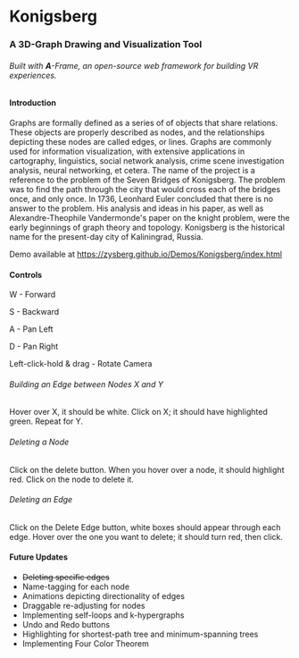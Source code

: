 # Konigsberg
### A 3D-Graph Drawing and Visualization Tool
###### Built with **A**-Frame, an open-source web framework for building VR experiences.

#### Introduction
Graphs are formally defined as a series of of objects that share relations. These objects are properly described as nodes, and the relationships depicting these nodes are called edges, or lines. Graphs are commonly used for information visualization, with extensive applications in cartography, linguistics, social network analysis, crime scene investigation analysis, neural networking, et cetera. The name of the project is a reference to the problem of the Seven Bridges of Konigsberg. The problem was to find the path through the city that would cross each of the bridges once, and only once. In 1736, Leonhard Euler concluded that there is no answer to the problem. His analysis and ideas in his paper, as well as Alexandre-Theophile Vandermonde's paper on the knight problem, were the early beginnings of graph theory and topology. Konigsberg is the historical name for the present-day city of Kaliningrad, Russia.


Demo available at https://zysberg.github.io/Demos/Konigsberg/index.html

#### Controls
W - Forward

S - Backward

A - Pan Left

D - Pan Right

Left-click-hold & drag - Rotate Camera

###### Building an Edge between Nodes X and Y
Hover over X, it should be white. Click on X; it should have highlighted green. Repeat for Y.

###### Deleting a Node
Click on the delete button. When you hover over a node, it should highlight red. Click on the node to delete it.

###### Deleting an Edge
Click on the Delete Edge button, white boxes should appear through each edge. Hover over the one you want to delete; it should turn red, then click.


#### Future Updates
- ~~Deleting specific edges~~
- Name-tagging for each node
- Animations depicting directionality of edges
- Draggable re-adjusting for nodes
- Implementing self-loops and k-hypergraphs
- Undo and Redo buttons
- Highlighting for shortest-path tree and minimum-spanning trees
- Implementing Four Color Theorem
